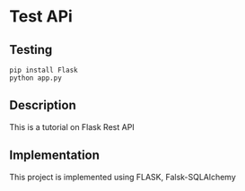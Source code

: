 # Test APi

## Testing

```
pip install Flask
python app.py
```

## Description

This is a tutorial on Flask Rest API

## Implementation

This project is implemented using FLASK, Falsk-SQLAlchemy

